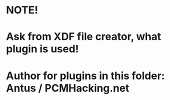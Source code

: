 # NOTE!
# Ask from XDF file creator, what plugin is used!
#
# Author for plugins in this folder: Antus / PCMHacking.net


